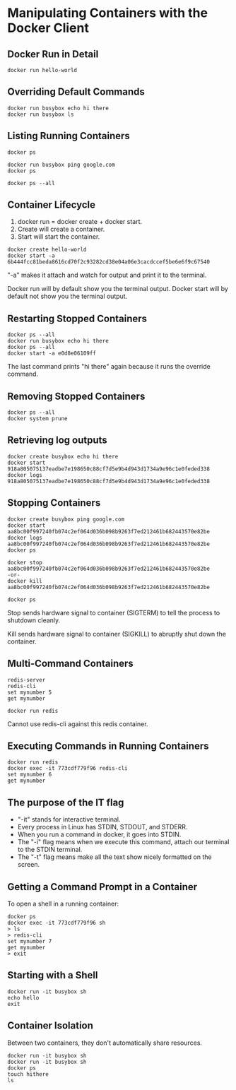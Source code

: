 # Manipulating Containers with the Docker Client

## Docker Run in Detail

```
docker run hello-world
```

## Overriding Default Commands

```
docker run busybox echo hi there
docker run busybox ls
```

## Listing Running Containers

```
docker ps

docker run busybox ping google.com
docker ps

docker ps --all
```

## Container Lifecycle

1. docker run = docker create + docker start.
2. Create will create a container.
3. Start will start the container.

```
docker create hello-world
docker start -a 6b444fcc81beda8616cd70f2c93282cd38e04a06e3cacdccef5be6e6f9c67540
```

"-a" makes it attach and watch for output and print it to the terminal.

Docker run will by default show you the terminal output. 
Docker start will by default not show you the terminal output.

## Restarting Stopped Containers

```
docker ps --all
docker run busybox echo hi there
docker ps --all
docker start -a e0d8e06109ff
```

The last command prints "hi there" again because it runs the override command.

## Removing Stopped Containers

```
docker ps --all
docker system prune
```

## Retrieving log outputs

```
docker create busybox echo hi there
docker start 918a805075137eadbe7e198650c88cf7d5e9b4d943d1734a9e96c1e0feded338
docker logs 918a805075137eadbe7e198650c88cf7d5e9b4d943d1734a9e96c1e0feded338
```

## Stopping Containers

```
docker create busybox ping google.com
docker start aa8bc00f997240fb074c2ef064d036b098b9263f7ed212461b682443570e82be
docker logs aa8bc00f997240fb074c2ef064d036b098b9263f7ed212461b682443570e82be
docker ps

docker stop aa8bc00f997240fb074c2ef064d036b098b9263f7ed212461b682443570e82be
-or-
docker kill aa8bc00f997240fb074c2ef064d036b098b9263f7ed212461b682443570e82be

docker ps
```

Stop sends hardware signal to container (SIGTERM) to tell the process to shutdown cleanly.

Kill sends hardware signal to container (SIGKILL) to abruptly shut down the container.

## Multi-Command Containers

```
redis-server
redis-cli
set mynumber 5
get mynumber
```

```
docker run redis
```

Cannot use redis-cli against this redis container.

## Executing Commands in Running Containers

```
docker run redis
docker exec -it 773cdf779f96 redis-cli
set mynumber 6
get mynumber
```

## The purpose of the IT flag

* "-it" stands for interactive terminal.
* Every process in Linux has STDIN, STDOUT, and STDERR.
* When you run a command in docker, it goes into STDIN.
* The "-i" flag means when we execute this command, attach our terminal to the STDIN terminal.
* The "-t" flag means make all the text show nicely formatted on the screen.

## Getting a Command Prompt in a Container

To open a shell in a running container:  
```
docker ps
docker exec -it 773cdf779f96 sh
> ls
> redis-cli
set mynumber 7
get mynumber
> exit
```

## Starting with a Shell

```
docker run -it busybox sh
echo hello
exit
```

## Container Isolation

Between two containers, they don't automatically share resources.

```
docker run -it busybox sh
docker run -it busybox sh
docker ps
touch hithere
ls
```
